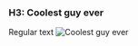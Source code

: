 ### H3: Coolest guy ever
Regular text
![Coolest guy ever](https://avatars.githubusercontent.com/u/36966225?v=4)
